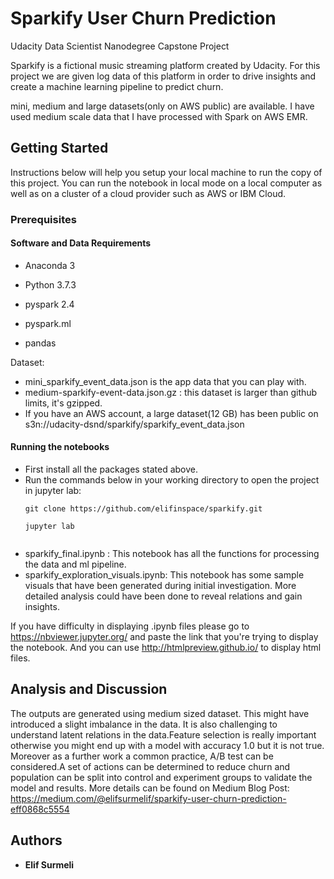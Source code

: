 # Sparkify User Churn Prediction
Udacity Data Scientist Nanodegree Capstone Project
 
Sparkify is a fictional music streaming platform created by Udacity. 
For this project we are given log data of this platform in order to drive insights and create a machine learning pipeline to predict churn. 

mini, medium and large datasets(only on AWS public) are available.
I have used medium scale data that I have processed with Spark on AWS EMR.

## Getting Started

Instructions below will help you setup your local machine to run the copy of this project.
You can run the notebook in local mode on a local computer as well as on a cluster of a cloud provider such as AWS or IBM Cloud.

### Prerequisites

#### Software and Data Requirements

  - Anaconda 3
  - Python 3.7.3
  
  - pyspark 2.4
  - pyspark.ml
  - pandas

Dataset:
  - mini_sparkify_event_data.json is the app data that you can play with. 
  - medium-sparkify-event-data.json.gz : this dataset is larger than github limits, it's gzipped.
  - If you have an AWS account, a large dataset(12 GB) has been public on s3n://udacity-dsnd/sparkify/sparkify_event_data.json

#### Running the notebooks

  - First install all the packages stated above.
  - Run the commands below in your working directory to open the project in jupyter lab:
    ```
    git clone https://github.com/elifinspace/sparkify.git
    
    jupyter lab
   
    ```
  - sparkify_final.ipynb : This notebook has all the functions for processing the data and ml pipeline.
  - sparkify_exploration_visuals.ipynb: This notebook has some sample visuals that have been generated during initial investigation. More detailed analysis could have been done to reveal relations and gain insights.
  
  If you have difficulty in displaying .ipynb files please go to  https://nbviewer.jupyter.org/ and paste the link that you're trying to display the notebook.
  And you can use http://htmlpreview.github.io/ to display html files.

## Analysis and Discussion

The outputs are generated using medium sized dataset. This might have introduced a slight imbalance in the data.
It is also challenging to understand latent relations in the data.Feature selection is really important otherwise you might end up with a model with accuracy 1.0 but it is not true.
Moreover as a further work a common practice, A/B test can be considered.A set of actions can be determined to reduce churn and population can be split into control and experiment groups to validate the model and results.
More details can be found on Medium Blog Post: https://medium.com/@elifsurmelif/sparkify-user-churn-prediction-eff0868c5554

## Authors

* **Elif Surmeli**
